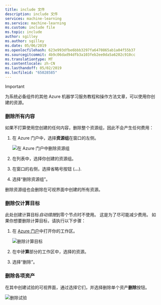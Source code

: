 ```yaml
---
title: include 文件
description: include 文件
services: machine-learning
ms.service: machine-learning
ms.custom: include file
ms.topic: include
author: sgilley
ms.author: sgilley
ms.date: 05/06/2019
ms.openlocfilehash: 623e993dfbe6bbb3297fa6470865ab1a04f55b37
ms.sourcegitcommit: 4b9c06dad94dfb3a103feb2ee0da5a6202c910cc
ms.translationtype: MT
ms.contentlocale: zh-CN
ms.lasthandoff: 05/02/2019
ms.locfileid: "65028585"
---
```

>[!IMPORTANT]
>为系统必备组件的其他 Azure 机器学习服务教程和操作方法文章，可以使用你创建的资源。


### <a name="delete-everything"></a>删除所有内容

如果不打算使用您创建的任何内容，删除整个资源组，因此不会产生任何费用：

1. 在 Azure 门户中，选择**资源组**在窗口的左侧。
 
   ![在 Azure 门户中删除资源组](./media/aml-ui-cleanup/delete-resources.png)

1. 在列表中，选择你创建的资源组。

1. 在窗口的右侧，选择省略号按钮 (**...**).

1. 选择“删除资源组”。

删除资源组也会删除在可视界面中创建的所有资源。  

### <a name="delete-only-the-compute-target"></a>删除仅计算目标

此处创建计算目标*自动措施*到零个节点时不使用。 这是为了尽可能减少费用。 如果你想要删除计算目标，请执行以下步骤：

1. 在 [Azure 门户](https://portal.azure.com)中打开你的工作区。

    ![删除计算目标](./media/aml-ui-cleanup/delete-compute-target.png)

1. 在中**计算**部分的工作区中，选择的资源。

1. 选择“删除”。

### <a name="delete-individual-assets"></a>删除各项资产

在其中创建试验的可视界面，通过选择它们，并选择删除单个资产**删除**按钮。

![删除试验](./media/aml-ui-cleanup/delete-experiment.png)
